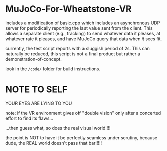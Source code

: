 # MuJoCo-For-Wheatstone-VR
 
includes a modification of basic.cpp which includes an asynchronous UDP server for periodically reporting the last value sent from the client. This allows a separate client (e.g., tracking) to send whatever data it pleases, at whatever rate it pleases, and have MuJoCo query that data when *it* sees fit.

currently, the test script reports with a sluggish period of 2s. This can naturally be reduced, this script is not a final product but rather a demonstration-of-concept.

look in the `/code/` folder for build instructions.

# NOTE TO SELF
YOUR EYES ARE LYING TO YOU

note: if the VR environment gives off "double vision" only after a concerted effort to find its flaws...

...then guess what, so does the real visual world!!!!

the point is NOT to have it be perfectly seamless under scrutiny, because dude, the REAL world doesn't pass that bar!!!!!